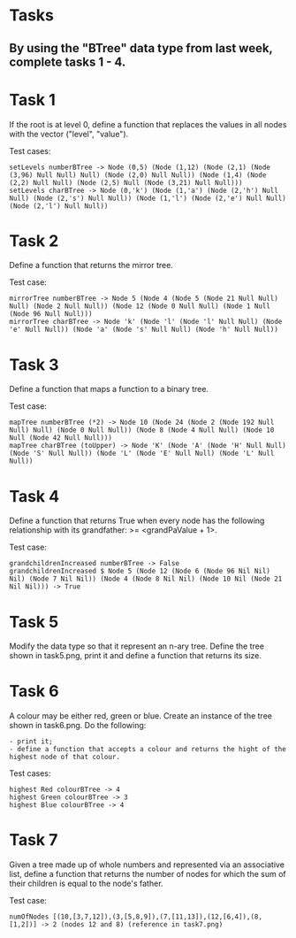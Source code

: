 # Tasks

## By using the "BTree" data type from last week, complete tasks 1 - 4.

# Task 1
If the root is at level 0, define a function that replaces the values in all nodes with the vector ("level", "value").

Test cases:

    setLevels numberBTree -> Node (0,5) (Node (1,12) (Node (2,1) (Node (3,96) Null Null) Null) (Node (2,0) Null Null)) (Node (1,4) (Node (2,2) Null Null) (Node (2,5) Null (Node (3,21) Null Null)))
    setLevels charBTree -> Node (0,'k') (Node (1,'a') (Node (2,'h') Null Null) (Node (2,'s') Null Null)) (Node (1,'l') (Node (2,'e') Null Null) (Node (2,'l') Null Null))

# Task 2
Define a function that returns the mirror tree.

Test case:

    mirrorTree numberBTree -> Node 5 (Node 4 (Node 5 (Node 21 Null Null) Null) (Node 2 Null Null)) (Node 12 (Node 0 Null Null) (Node 1 Null (Node 96 Null Null)))
    mirrorTree charBTree -> Node 'k' (Node 'l' (Node 'l' Null Null) (Node 'e' Null Null)) (Node 'a' (Node 's' Null Null) (Node 'h' Null Null))
    
# Task 3
Define a function that maps a function to a binary tree.

Test case:

    mapTree numberBTree (*2) -> Node 10 (Node 24 (Node 2 (Node 192 Null Null) Null) (Node 0 Null Null)) (Node 8 (Node 4 Null Null) (Node 10 Null (Node 42 Null Null)))
    mapTree charBTree (toUpper) -> Node 'K' (Node 'A' (Node 'H' Null Null) (Node 'S' Null Null)) (Node 'L' (Node 'E' Null Null) (Node 'L' Null Null))

# Task 4
Define a function that returns True when every node has the following relationship with its grandfather: <childValue> >= <grandPaValue + 1>.

Test case:

    grandchildrenIncreased numberBTree -> False
    grandchildrenIncreased $ Node 5 (Node 12 (Node 6 (Node 96 Nil Nil) Nil) (Node 7 Nil Nil)) (Node 4 (Node 8 Nil Nil) (Node 10 Nil (Node 21 Nil Nil))) -> True

# Task 5
Modify the data type so that it represent an n-ary tree. Define the tree shown in task5.png, print it and define a function that returns its size.

# Task 6
A colour may be either red, green or blue. Create an instance of the tree shown in task6.png. Do the following:

    - print it;
    - define a function that accepts a colour and returns the hight of the highest node of that colour.

Test cases:

    highest Red colourBTree -> 4
    highest Green colourBTree -> 3
    highest Blue colourBTree -> 4

# Task 7
Given a tree made up of whole numbers and represented via an associative list, define a function that returns the number of nodes for which the sum of their children is equal to the node's father.

Test case:

    numOfNodes [(10,[3,7,12]),(3,[5,8,9]),(7,[11,13]),(12,[6,4]),(8,[1,2])] -> 2 (nodes 12 and 8) (reference in task7.png)